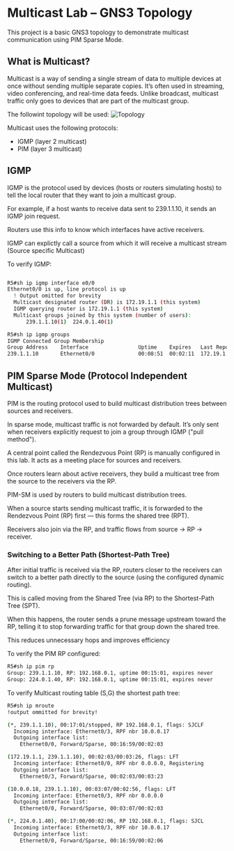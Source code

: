 # Multicast Lab – GNS3 Topology
This project is a basic GNS3 topology to demonstrate multicast communication using PIM Sparse Mode.

## What is Multicast?
Multicast is a way of sending a single stream of data to multiple devices at once without sending multiple separate copies. It’s often used in streaming, video conferencing, and real-time data feeds. 
Unlike broadcast, multicast traffic only goes to devices that are part of the multicast group.


The followint topology will be used:
![Topology](/home/munia/Multicast-Routing/Topology/Multicast.PNG)


Multicast uses the following protocols:
-  IGMP (layer 2 multicast)
-  PIM (layer 3 multicast)


## IGMP 
IGMP is the protocol used by devices (hosts or routers simulating hosts) to tell the local router that they want to join a multicast group.

For example, if a host wants to receive data sent to 239.1.1.10, it sends an IGMP join request.

Routers use this info to know which interfaces have active receivers.

IGMP can explictly call a source from which it will receive a multicast stream (Source specific Multicast)

To verify IGMP:

``` bash

R5#sh ip igmp interface e0/0
Ethernet0/0 is up, line protocol is up
  ! Output omitted for brevity
  Multicast designated router (DR) is 172.19.1.1 (this system)
  IGMP querying router is 172.19.1.1 (this system)
  Multicast groups joined by this system (number of users):
      239.1.1.10(1)  224.0.1.40(1)

```

``` bash
R5#sh ip igmp groups
IGMP Connected Group Membership
Group Address    Interface                Uptime    Expires   Last Reporter   Group Accounted
239.1.1.10       Ethernet0/0              00:08:51  00:02:11  172.19.1.1

```



## PIM Sparse Mode (Protocol Independent Multicast)

PIM is the routing protocol used to build multicast distribution trees between sources and receivers.


In sparse mode, multicast traffic is not forwarded by default. It’s only sent when receivers explicitly request to join a group through IGMP ("pull method").

A central point called the Rendezvous Point (RP) is manually configured in this lab. It acts as a meeting place for sources and receivers.

Once routers learn about active receivers, they build a multicast tree from the source to the receivers via the RP.

PIM-SM is used by routers to build multicast distribution trees.

When a source starts sending multicast traffic, it is forwarded to the Rendezvous Point (RP) first — this forms the shared tree (RPT).

Receivers also join via the RP, and traffic flows from source → RP → receiver.


### Switching to a Better Path (Shortest-Path Tree)

After initial traffic is received via the RP, routers closer to the receivers can switch to a better path directly to the source (using the configured dynamic routing).

This is called moving from the Shared Tree (via RP) to the Shortest-Path Tree (SPT).

When this happens, the router sends a prune message upstream toward the RP, telling it to stop forwarding traffic for that group down the shared tree.

This reduces unnecessary hops and improves efficiency



To verify the PIM RP configured:

``` bash
R5#sh ip pim rp
Group: 239.1.1.10, RP: 192.168.0.1, uptime 00:15:01, expires never
Group: 224.0.1.40, RP: 192.168.0.1, uptime 00:15:01, expires never

```

To verify Multicast routing table (S,G) the shortest path tree:

``` bash
R5#sh ip mroute
!output ommitted for brevity!

(*, 239.1.1.10), 00:17:01/stopped, RP 192.168.0.1, flags: SJCLF
  Incoming interface: Ethernet0/3, RPF nbr 10.0.0.17
  Outgoing interface list:
    Ethernet0/0, Forward/Sparse, 00:16:59/00:02:03

(172.19.1.1, 239.1.1.10), 00:02:03/00:03:26, flags: LFT
  Incoming interface: Ethernet0/0, RPF nbr 0.0.0.0, Registering
  Outgoing interface list:
    Ethernet0/3, Forward/Sparse, 00:02:03/00:03:23

(10.0.0.18, 239.1.1.10), 00:03:07/00:02:56, flags: LFT
  Incoming interface: Ethernet0/3, RPF nbr 0.0.0.0
  Outgoing interface list:
    Ethernet0/0, Forward/Sparse, 00:03:07/00:02:03

(*, 224.0.1.40), 00:17:00/00:02:06, RP 192.168.0.1, flags: SJCL
  Incoming interface: Ethernet0/3, RPF nbr 10.0.0.17
  Outgoing interface list:
    Ethernet0/0, Forward/Sparse, 00:16:59/00:02:06
```


